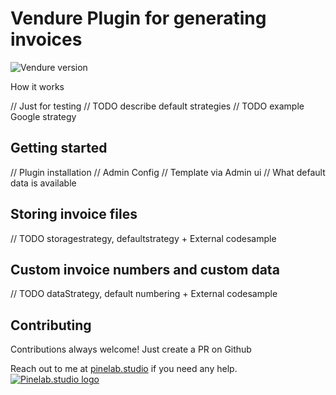 # Vendure Plugin for generating invoices

![Vendure version](https://img.shields.io/npm/dependency-version/vendure-plugin-myparcel/dev/@vendure/core)

How it works

// Just for testing
// TODO describe default strategies
// TODO example Google strategy

## Getting started

// Plugin installation
// Admin Config
// Template via Admin ui
// What default data is available

## Storing invoice files

// TODO storagestrategy, defaultstrategy + External codesample

## Custom invoice numbers and custom data

// TODO dataStrategy, default numbering + External codesample

## Contributing

Contributions always welcome! Just create a PR on Github

Reach out to me at [pinelab.studio](https://pinelab.studio) if you need any help.
[![Pinelab.studio logo](https://pinelab.studio/img/pinelab-logo.png)](https://pinelab.studio)
